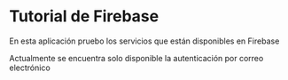 # Tutorial de Firebase

<p>En esta aplicación pruebo los servicios que están disponibles en Firebase</p>
<p>Actualmente se encuentra solo disponible la autenticación por correo electrónico</p>
